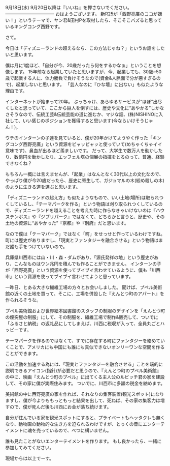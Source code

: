 9月18日(水) 9月20日以降は『いいね』を押さないでください。
━━━━━━━━━━━
おはようございます。
新R25が「西野亮廣のココが嫌い！」というテーマで、ヤン君&田村Pを取材したら、そこそこバズると思っているキングコング西野です。

さて。

今日は「ディズニーランドの超えるなら、この方法じゃね？」というお話をしたいと思います。

僕は月に1度ほど、「自分が今、20歳だったら何をするかなぁ」ということを想像します。
15年前なら起業していたと思いますが、今、起業しても、30歳~50歳で起業する人に、体力勝負で負けそうなので(資金&人脈面で分が悪すぎるので)、起業しないと思います。
「芸人なのに『ひな壇』に出ない」も似たような理由です。

インターネットが始まって20年。
ぶっちゃけ、あらゆるサービスが“ほぼ”出尽くしたと思っていて、ここから巨人を倒すには、歴史や文化に“あやかる”しかなさそうなので、伝統工芸&伝統芸能の道に進むか、マジな話、(株)NISHINOに入社して、いい感じのポジションを獲得すると思います(今ならいけそうじゃん！)。

ウチのインターンの子達を見ていると、僕が20年かけてようやく作った「キングコング西野亮廣」という資源をピャッピャッと使っていて(めちゃくちゃイイ意味です)、鼻血が出るほど羨ましいです。
だって、大学生で数万人を動かしたり、数億円を動かしたり、エッフェル塔の個展の指揮をとるのって、普通、経験できなくね？

もちろん一概には言えませんが、「起業」はなんとなく30代以上の文化なので、やっぱり僕が今20歳だったら、歴史に寄生して、ガジュマルの木(絞め殺しの木)のように生きる道を選ぶと思います。

「ディズニーランドの超え方」も似たようなもので、いい土地(場所)は取られつくしているし、「テーマパークを作る」という物語は刈り取られつくしているので、ディズニーランドを越えることを考えた時に作らなきゃいけないのは『ハウステンボス』や『ジブリパーク』ではなくて、どちらかと言うと、歴史や、その土地の資源に“あやかった”『京都』や『別府』だと思います。

なので僕は「テーマパーク」ではなく「町」をせっせと作っているわけですね。
町には歴史がありますし、「現実とファンタジーを融合させる」という物語はまだ誰も手をつけていないので。

兵庫県川西市には山・川・森・ダムがあり、「源氏発祥の地」という歴史があり、こんなものはウン兆円を積んでも作ることができません。
インターンの子が「西野亮廣」という資源を使ってブイブイ言わせているように、僕も「川西市」という資源を使ってブイブイ言わせてようと思っています。

一昨日、とある大きな繊維工場の方々とお会いしました。
聞けば、プペル美術館の近くの土地を買って、そこに、工場を併設した『えんとつ町のアパート』を作られるそうな。

プペル美術館および世界絵本図書館のスタッフの制服のデザインを「えんとつ町の煙突屋の制服」にして、その制服を、繊維工場で制作&販売して、ついでに「ふるさと納税」の返礼品にしてしまえば、川西に税収が入って、全員丸ごとハッピーです。

テーマパークを作るのではなくて、すでに存在する町にファンタジーを絡めていくことで、アメリカにも中国にも誰にも真似できないオンリーワンな空間を作ることができます。

この活動を加速する為には、「現実とファンタジーを融合させる」ことを端的に説明できるアイコン(指針)が必要だと思うので、『えんとつ町のプペル美術館』の中に、映画『えんとつ町のプペル』に出てくる主人公のルビッチ君の家を建設して、その家に僕が実際住みます。
ついでに、川西市に多額の税金を納めます。

美術館の中に西野亮廣の家を作れば、それなりの集客装置(観光スポット)になりますし、僕が今よりももっともっと結果を出して、死ねば、その家の集客力は増すので、僕が死んだ後も川西にお金が落ち続けます。

自分が住んでいる家を観光スポットにすると、プライベートもヘッタクレも無くなり、動物園の動物的な生き方を迫られるわけですが、とっくの昔にエンターテイメントに魂を売っているので、べつに構いません。

誰も見たことがないエンターテイメントを作ります。
もし良かったら、一緒に参加してみてください。

現場からは以上でーす。

